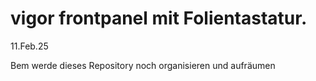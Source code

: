 # vigor frontpanel mit Folientastatur.

11.Feb.25

Bem werde dieses Repository noch organisieren und aufräumen 


